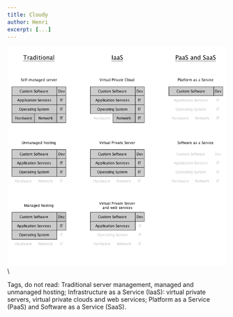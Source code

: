 ```yaml
---
title: Cloudy
author: Henri
excerpt: [...]
---
```


![cloudy](/images/cloud-01.png) \ 

Tags, do not read: Traditional server management, managed and unmanaged hosting;
Infrastructure as a Service (IaaS): virtual private servers, virtual private
clouds and web services; Platform as a Service (PaaS) and Software as a Service
(SaaS).

